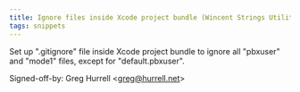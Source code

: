 ```yaml
---
title: Ignore files inside Xcode project bundle (Wincent Strings Utility, 943fa63)
tags: snippets
---
```


Set up ".gitignore" file inside Xcode project bundle to ignore all "pbxuser" and "mode1" files, except for "default.pbxuser".

Signed-off-by: Greg Hurrell &lt;greg@hurrell.net&gt;
